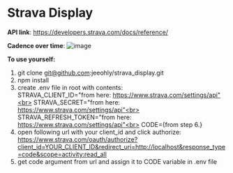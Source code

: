 # Strava Display

**API link**: https://developers.strava.com/docs/reference/<br>

**Cadence over time**: 
![image](https://user-images.githubusercontent.com/29128251/196976383-9c6e8561-7f57-4bc6-a4cb-80dd0124fe51.png)

**To use yourself:**
1. git clone git@github.com:jeeohly/strava_display.git 
2. npm install 
3. create .env file in root with contents:<br>
STRAVA_CLIENT_ID="from here: https://www.strava.com/settings/api"<br>
STRAVA_SECRET="from here: https://www.strava.com/settings/api"<br>
STRAVA_REFRESH_TOKEN="from here: https://www.strava.com/settings/api"<br>
CODE={from step 6.}
5. open following url with your client_id and click authorize:<br>
https://www.strava.com/oauth/authorize?client_id=YOUR_CLIENT_ID&redirect_uri=http://localhost&response_type=code&scope=activity:read_all
6. get code argument from url and assign it to CODE variable in .env file 



